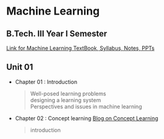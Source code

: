 # Machine Learning

## B.Tech. III Year I Semester

[Link for Machine Learning TextBook, Syllabus, Notes, PPTs](https://drive.google.com/drive/folders/1KzvX5tEbpv6LWfHRtaKzTmzh7EGpNHFG?usp=sharing)

## Unit 01

- Chapter 01 : Introduction
    > Well-posed learning problems<br/>
    > designing a learning system<br/>
    >  Perspectives and issues in machine learning
- Chapter 02 : Concept learning [Blog on Concept Learning](https://medium.com/@pralhad2481/chapter-2-concept-learning-part-1-552b05641a6e)
    > introduction
